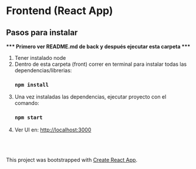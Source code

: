 # Frontend (React App)
## Pasos para instalar

<b>*** Primero ver README.md de back y después ejecutar esta carpeta ***</b>

1. Tener instalado node</li>
2. Dentro de esta carpeta (front) correr en terminal para instalar todas las dependencias/librerias: 
    ### `npm install`
3. Una vez instaladas las dependencias, ejecutar proyecto con el comando: 
    ### `npm start`
4. Ver UI en: <a href="http://localhost:3000">http://localhost:3000</a>

<br><br>
<br>
This project was bootstrapped with [Create React App](https://github.com/facebook/create-react-app).
